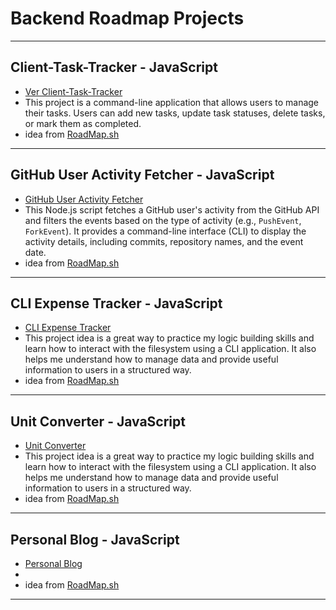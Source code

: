 # Backend Roadmap Projects

---

## Client-Task-Tracker - JavaScript

- [Ver Client-Task-Tracker](./cli-task-tracker/)
- This project is a command-line application that allows users to manage their tasks. Users can add new tasks, update task statuses, delete tasks, or mark them as completed.
- idea from [RoadMap.sh](https://roadmap.sh/projects/task-tracker)

---

## GitHub User Activity Fetcher - JavaScript

- [GitHub User Activity Fetcher](./github-user-activity/)
- This Node.js script fetches a GitHub user's activity from the GitHub API and filters the events based on the type of activity (e.g., `PushEvent`, `ForkEvent`). It provides a command-line interface (CLI) to display the activity details, including commits, repository names, and the event date.
- idea from [RoadMap.sh](https://roadmap.sh/projects/github-user-activity)

---

## CLI Expense Tracker - JavaScript

- [CLI Expense Tracker ](./cli-expense-tracker/)
- This project idea is a great way to practice my logic building skills and learn how to interact with the filesystem using a CLI application. It also helps me understand how to manage data and provide useful information to users in a structured way.
- idea from [RoadMap.sh](https://roadmap.sh/projects/expense-tracker)

---

## Unit Converter - JavaScript

- [Unit Converter](./unit-converter/)
- This project idea is a great way to practice my logic building skills and learn how to interact with the filesystem using a CLI application. It also helps me understand how to manage data and provide useful information to users in a structured way.
- idea from [RoadMap.sh](https://roadmap.sh/projects/unit-converter)

---

## Personal Blog - JavaScript

- [Personal Blog](./unit-converter/)
-
- idea from [RoadMap.sh](https://roadmap.sh/projects/personal-blog)

---
